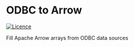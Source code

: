 # ODBC to Arrow

[![Licence](https://img.shields.io/crates/l/odbc-api)](https://github.com/pacman82/odbc2arrow/blob/master/License)

Fill Apache Arrow arrays from ODBC data sources
